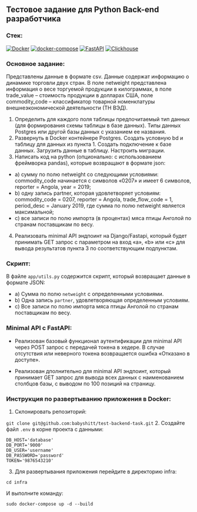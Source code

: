 ## Тестовое задание для Python Back-end разработчика

### Стек:
[![Docker](https://img.shields.io/badge/Docker-gray?logo=docker)](https://www.docker.com/)
[![docker-compose](https://img.shields.io/badge/docker--compose-gray?logo=docker)](https://docs.docker.com/compose/)
[![FastAPI](https://img.shields.io/badge/FastAPI-gray?logo=fastapi)](https://fastapi.tiangolo.com/)
[![Clickhouse](https://img.shields.io/badge/Clickhouse-gray?logo=clickhouse)](https://clickhouse.tech/)

### Основное задание:
Представлены данные в формате csv. Данные содержат информацию о динамике торговли двух стран.
В поле netweight представлена информация о весе торгуемой продукции в килограммах,
в поле trade_value – стоимость продукции в долларах США, 
поле commodity_code – классификатор товарной номенклатуры внешнеэкономической деятельности (ТН ВЭД).

1. Определить для каждого поля таблицы предпочитаемый тип данных (для формирования схемы таблицы в базе данных). Типы данных Postgres или другой базы данных с указанием ее названия.
2. Развернуть в Docker контейнере Postgres. Создать условную bd и таблицу для данных из пункта 1. Создать подключение к базе данных. Загрузить данные в таблицу. Настроить миграции.
3. Написать код на python (опционально: с использованием фреймворка pandas), которые возвращают в формате json:
 - a) сумму по полю netweight со следующими условиями: commodity_code начинается с символов «0207» и имеет 6 символов, reporter = Angola, year = 2019;
 - b) одну запись partner, которая удовлетворяет условиям: commodity_code = 0207, reporter = Angola, trade_flow_code = 1, period_desc = January 2019, где сумма по полю netweight является максимальной;
 - c) все записи по полю  импорта (в процентах) мяса птицы Анголой по странам поставщикам по весу.
4. Реализовать minimal API эндпоинт на Django/Fastapi, который будет принимать GET запрос с параметром на вход «a», «b» или «c» для вывода результатов пункта 3 по соответствующим подпунктам.
### Скрипт:
В файле `app/utils.py` содержится скрипт, который возвращает данные в формате JSON:
   - a) Сумма по полю `netweight` с определенными условиями.
   - b) Одна запись `partner`, удовлетворяющая определенным условиям.
   - c) Все записи по полю импорта мяса птицы Анголой по странам поставщикам по весу.

### Minimal API с FastAPI:
 - Реализован базовый функционал аутентификации для minimal API через POST запрос с передачей токена в хедере. 
   В случае отсутствия или неверного токена возвращается ошибка «Отказано в доступе».
  

 - Реализован дполнительно для minimal API эндпоинт,
   который принимает GET запрос для вывода всех данных с наименованием столбцов базы,
   с выводом по 100 позиций на страницу.

### Инструкция по развертыванию приложения в Docker:
1. Склонировать репозиторий:
  
`git clone git@github.com:babyshitt/test-backend-task.git`
2. Создайте файл `.env` в корне проекта с данными:
   ```
   DB_HOST='database'
   DB_PORT='9000'
   DB_USER='username'
   DB_PASSWORD='password'
   TOKEN='9876543210'
   ```
   
3. Для развертывания приложения перейдите в директорию infra:

`cd infra`
  

   И выполните команду:

   `sudo docker-compose up -d --build`

